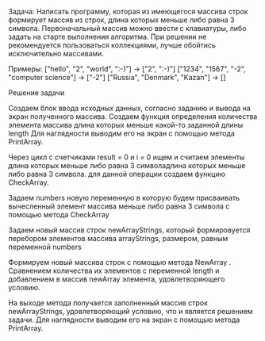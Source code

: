 Задача: Написать программу, которая из имеющегося массива строк формирует массив из строк, длина которых меньше либо равна 3 символа. Первоначальный массив можно ввести с клавиатуры, либо задать на старте выполнения алгоритма. При решении не рекомендуется пользоваться коллекциями, лучше обойтись исключительно массивами.

Примеры: ["hello", "2", "world", ":-)"] -> ["2", ":-)"] ["1234", "1567", "-2", "computer science"] -> ["-2"] ["Russia", "Denmark", "Kazan"] -> []

Решение задачи

Создаем блок ввода исходных данных, согласно заданию и вывода на экран полученного массива. Создаем функция определения количества элемента массива длина которых меньше какой-то заданной длины length Для наглядности выводим его на экран с помощью метода PrintArray.

Через цикл с счетчиками result = 0 и i = 0 ищем и считаем элементы длина которых меньше либо равна 3 символадлина которых меньше либо равна 3 символа. для данной операции создаем функцию CheckArray.

Задаем numbers новую переменную в которую будем присваивать вычесленный элемент массива меньше либо равна 3 символа с помощью метода CheckArray

Задаем новый массив строк newArrayStrings, который формировуется перебором элементов массива arrayStrings, размером, равным переменной numbers

Формируем новый массива строк с помощью метода NewArray . Cравнением количества их элементов с переменной length и добавлением в массив newArray элемента, удовлетворяющего условию.

На выходе метода получается заполненный массив строк newArrayStrings, удовлетворяющий условию, что и является решением задачи. Для наглядности выводим его на экран с помощью метода PrintArray.
